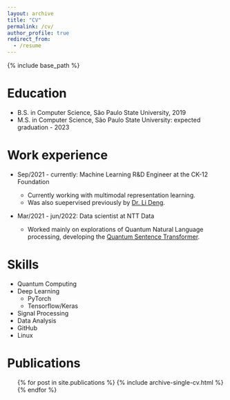 ```yaml
---
layout: archive
title: "CV"
permalink: /cv/
author_profile: true
redirect_from:
  - /resume
---
```


{% include base_path %}

Education
======
* B.S. in Computer Science, São Paulo State University, 2019
* M.S. in Computer Science, São Paulo State University: expected graduation - 2023

Work experience
======
* Sep/2021 - currently: Machine Learning R&D Engineer at the CK-12 Foundation
  * Currently working with multimodal representation learning.
  * Was also suepervised previously by [Dr. Li Deng](https://ieeexplore.ieee.org/author/37271500200).

* Mar/2021 - jun/2022: Data scientist at NTT Data
  * Worked mainly on explorations of Quantum Natural Language processing, developing the [Quantum Sentence Transformer](https://github.com/jogisuda/QuantumSentenceTransformer).
  
Skills
======
* Quantum Computing
* Deep Learning
  * PyTorch
  * Tensorflow/Keras
* Signal Processing
* Data Analysis
* GitHub
* Linux

Publications
======
  <ul>{% for post in site.publications %}
    {% include archive-single-cv.html %}
  {% endfor %}</ul>
  
  
<!-- Teaching
======
  <ul>{% for post in site.teaching %}
    {% include archive-single-cv.html %}
  {% endfor %}</ul> -->

